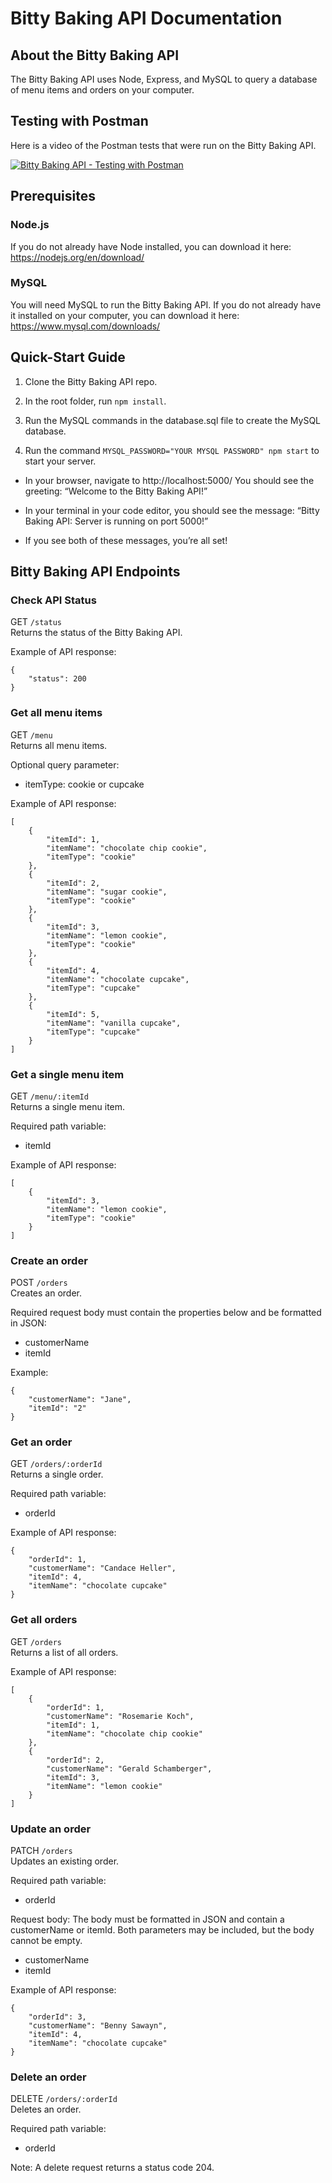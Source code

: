 # Bitty Baking API Documentation

## About the Bitty Baking API

The Bitty Baking API uses Node, Express, and MySQL to query a database of menu items and orders on your computer.

## Testing with Postman

Here is a video of the Postman tests that were run on the Bitty Baking API.

<a href="https://www.youtube.com/watch?v=Gc6dr-wa6Uc">![Bitty Baking API - Testing with Postman](images/Bitty-Baking-API-Postman-Testing-Cover.png "Bitty Baking API - Testing with Postman")</a>

## Prerequisites

### Node.js

If you do not already have Node installed, you can download it here: https://nodejs.org/en/download/

### MySQL

You will need MySQL to run the Bitty Baking API. If you do not already have it installed on your computer, you can download it here: https://www.mysql.com/downloads/

## Quick-Start Guide

1. Clone the Bitty Baking API repo.

2. In the root folder, run `npm install`.

3. Run the MySQL commands in the database.sql file to create the MySQL database.

4. Run the command `MYSQL_PASSWORD="YOUR MYSQL PASSWORD" npm start` to start your server.

- In your browser, navigate to http://localhost:5000/ You should see the greeting: “Welcome to the Bitty Baking API!”

- In your terminal in your code editor, you should see the message: “Bitty Baking API: Server is running on port 5000!”

- If you see both of these messages, you’re all set!

## Bitty Baking API Endpoints

### Check API Status

GET `/status`\
Returns the status of the Bitty Baking API.

Example of API response:

```
{
    "status": 200
}
```

### Get all menu items

GET `/menu`\
Returns all menu items.

Optional query parameter:

- itemType: cookie or cupcake

Example of API response:

```
[
    {
        "itemId": 1,
        "itemName": "chocolate chip cookie",
        "itemType": "cookie"
    },
    {
        "itemId": 2,
        "itemName": "sugar cookie",
        "itemType": "cookie"
    },
    {
        "itemId": 3,
        "itemName": "lemon cookie",
        "itemType": "cookie"
    },
    {
        "itemId": 4,
        "itemName": "chocolate cupcake",
        "itemType": "cupcake"
    },
    {
        "itemId": 5,
        "itemName": "vanilla cupcake",
        "itemType": "cupcake"
    }
]
```

### Get a single menu item

GET `/menu/:itemId`\
Returns a single menu item.

Required path variable:

- itemId

Example of API response:

```
[
    {
        "itemId": 3,
        "itemName": "lemon cookie",
        "itemType": "cookie"
    }
]
```

### Create an order

POST `/orders`\
Creates an order.

Required request body must contain the properties below and be formatted in JSON:

- customerName
- itemId

Example:

```
{
    "customerName": "Jane",
    "itemId": "2"
}
```

### Get an order

GET `/orders/:orderId`\
Returns a single order.

Required path variable:

- orderId

Example of API response:

```
{
    "orderId": 1,
    "customerName": "Candace Heller",
    "itemId": 4,
    "itemName": "chocolate cupcake"
}
```

### Get all orders

GET `/orders`\
Returns a list of all orders.

Example of API response:

```
[
    {
        "orderId": 1,
        "customerName": "Rosemarie Koch",
        "itemId": 1,
        "itemName": "chocolate chip cookie"
    },
    {
        "orderId": 2,
        "customerName": "Gerald Schamberger",
        "itemId": 3,
        "itemName": "lemon cookie"
    }
]
```

### Update an order

PATCH `/orders`\
Updates an existing order.

Required path variable:

- orderId

Request body:
The body must be formatted in JSON and contain a customerName or itemId. Both parameters may be included, but the body cannot be empty.

- customerName
- itemId

Example of API response:

```
{
    "orderId": 3,
    "customerName": "Benny Sawayn",
    "itemId": 4,
    "itemName": "chocolate cupcake"
}
```

### Delete an order

DELETE `/orders/:orderId`\
Deletes an order.

Required path variable:

- orderId

Note: A delete request returns a status code 204.
